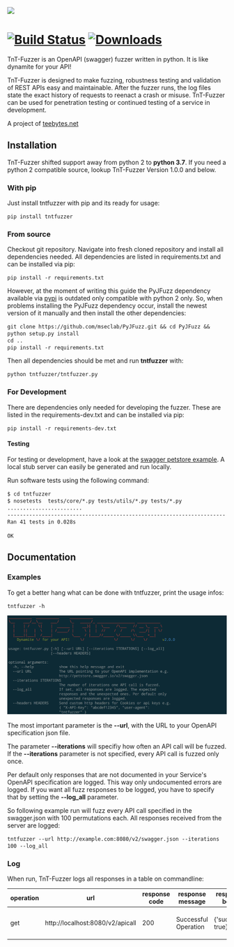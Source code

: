 
![](docs/images/logo.jpg)

[![Build Status](https://travis-ci.com/Teebytes/TnT-Fuzzer.svg?branch=master)](https://travis-ci.com/Teebytes/TnT-Fuzzer) [![Downloads](https://pepy.tech/badge/tntfuzzer/month)](https://pepy.tech/project/tntfuzzer)
============
TnT-Fuzzer is an OpenAPI (swagger) fuzzer written in python. It is like dynamite for your API!

TnT-Fuzzer is designed to make fuzzing, robustness testing and validation of REST APIs easy and maintainable. After the fuzzer runs, the log files state the exact history of requests to reenact a crash or misuse. TnT-Fuzzer can be used
for penetration testing or continued testing of a service in development.

A project of [teebytes.net](https://teebytes.net/)

## Installation
TnT-Fuzzer shifted support away from python 2 to  **python 3.7**. If you
need a python 2 compatible source, lookup TnT-Fuzzer Version 1.0.0 and below.

### With pip
Just install tntfuzzer with pip and its ready for usage:

```
pip install tntfuzzer
```

### From source
Checkout git repository. Navigate into fresh cloned repository and install
all dependencies needed. All dependencies are listed in requirements.txt
and can be installed via pip:

```
pip install -r requirements.txt
```

However, at the moment of writing this guide the PyJFuzz dependency available
via [pypi](https://pypi.org/) is outdated only compatible with python 2 only. So,
when problems installing the PyJFuzz dependency occur, install the newest version
of it manually and then install the other dependencies:

```
git clone https://github.com/mseclab/PyJFuzz.git && cd PyJFuzz && python setup.py install
cd ..
pip install -r requirements.txt
```

Then all dependencies should be met and run **tntfuzzer** with:

```
python tntfuzzer/tntfuzzer.py
```

### For Development
There are dependencies only needed for developing the fuzzer. These are listed
in the requirements-dev.txt and can be installed via pip:

```
pip install -r requirements-dev.txt
```

#### Testing

For testing or development, have a look at the [swagger petstore example](http://petstore.swagger.io/). A local stub
server can easily be generated and run locally.

Run software tests using the following command:

```
$ cd tntfuzzer
$ nosetests  tests/core/*.py tests/utils/*.py tests/*.py
........................
----------------------------------------------------------------------
Ran 41 tests in 0.028s

OK
```

## Documentation

### Examples

To get a better hang what can be done with tntfuzzer, print the usage infos:

```
tntfuzzer -h
```

![](docs/images/usage.png)

The most important parameter is the **--url**, with the URL to your OpenAPI specification json file.

The parameter **--iterations** will specifiy how often an API call will be fuzzed. If
the **--iterations** parameter is not specified, every API call is fuzzed only once.

Per default only responses that are not documented in your Service's OpenAPI specification are logged. This way only
undocumented errors are logged. If you want all fuzz responses to be logged, you have to specify that by
setting the **--log_all** parameter.

So following example run will fuzz every API call specified in the swagger.json with 100 permutations each. All
responses received from the server are logged:
```
tntfuzzer --url http://example.com:8080/v2/swagger.json --iterations 100 --log_all
```

### Log

When run, TnT-Fuzzer logs all responses in a table on commandline:

| operation | url | response code | response message | response body | curl command |
|---|---|---|---|---|---|
| get       | http://localhost:8080/v2/apicall | 200 | Successful Operation | {'success': true} | ```curl -XGET -H "Content-type: application/json" -d '{'foo': bar}' 'http://localhost:8080/v2/apicall'``` |
